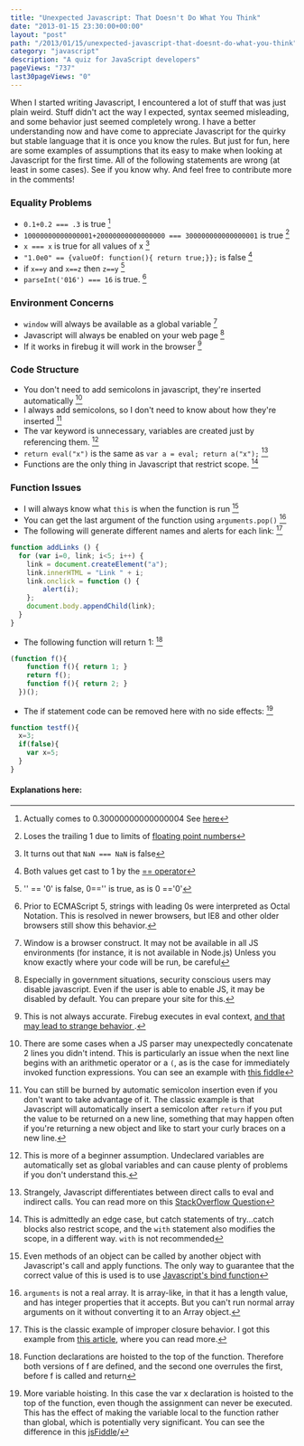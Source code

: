 ```yaml
---
title: "Unexpected Javascript: That Doesn't Do What You Think"
date: "2013-01-15 23:30:00+00:00"
layout: "post"
path: "/2013/01/15/unexpected-javascript-that-doesnt-do-what-you-think"
category: "javascript"
description: "A quiz for JavaScript developers"
pageViews: "737"
last30pageViews: "0"
---
```


When I started writing Javascript, I encountered a lot of stuff that was just plain weird.  Stuff didn't act the way I expected, syntax seemed misleading, and some behavior just seemed completely wrong.  I have a better understanding now and have come to appreciate Javascript for the quirky but stable language that it is once you know the rules.  But just for fun, here are some examples of assumptions that its easy to make when looking at Javascript for the first time.  All of the following statements are wrong (at least in some cases).  See if you know why.  And feel free to contribute more in the comments!


### Equality Problems

- `0.1+0.2 === .3` is true [^1]
- `10000000000000001+20000000000000000 === 300000000000000001` is true [^2]
- ` x === x ` is true for all values of x [^3]
- `"1.0e0" == {valueOf: function(){ return true;}};` is false [^4]
- if `x==y` and `x==z` then `z==y` [^5]
- `parseInt('016') === 16` is true. [^6]

### Environment Concerns

- `window` will always be available as a global variable [^7]
- Javascript will always be enabled on your web page [^8]
- If it works in firebug it will work in the browser [^9]

### Code Structure

- You don't need to add semicolons in javascript, they're inserted automatically [^10]
- I always add semicolons, so I don't need to know about how they're inserted [^11]
- The var keyword is unnecessary, variables are created just by referencing them. [^12]
- `return eval("x")` is the same as `var a = eval; return a("x");` [^13]
- Functions are the only thing in Javascript that restrict scope.  [^14]

### Function Issues

- I will always know what `this` is when the function is run [^15]
- You can get the last argument of the function using `arguments.pop()` [^16]
- The following will generate different names and alerts for each link: [^17]

```javascript
function addLinks () {
  for (var i=0, link; i<5; i++) {
    link = document.createElement("a");
    link.innerHTML = "Link " + i;
    link.onclick = function () {
        alert(i);
    };
    document.body.appendChild(link);
  }
}
```

-  The following function will return 1: [^18]

```javascript
(function f(){
    function f(){ return 1; }
    return f();
    function f(){ return 2; }
  })();
```

- The if statement code can be removed here with no side effects: [^19]

```javascript
function testf(){
  x=3;
  if(false){
    var x=5;
  }
}
```

#### Explanations here:



[^1]: Actually comes to 0.30000000000000004 See [here][floatingpoint]

[^2]: Loses the trailing 1 due to limits of [floating point numbers][floatingpoint]

[^3]: It turns out that `NaN === NaN` is false

[^4]: Both values get cast to 1 by the [== operator][eqeq]

[^5]: '' == '0' is false, 0=='' is true, as is 0 =='0'

[^6]: Prior to ECMAScript 5, strings with leading 0s were interpreted as Octal Notation.  This is resolved in newer browsers, but IE8 and other older browsers still show this behavior.

[^7]: Window is a browser construct.  It may not be available in all JS environments (for instance, it is not available in Node.js)  Unless you know exactly where your code will be run, be careful

[^8]: Especially in government situations, security conscious users may disable javascript.  Even if the user is able to enable JS, it may be disabled by default.  You can prepare your site for this.

[^9]: This is not always accurate.  Firebug executes in eval context, [and that may lead to strange behavior ][deletebreakdown].

[^10]: There are some cases when a JS parser may unexpectedly concatenate 2 lines you didn't intend.  This is particularly an issue when the next line begins with an arithmetic operator or a `(`, as is the case for immediately invoked function expressions.  You can see an example with [this fiddle][semicolonfiddle]

[^11]: You can still be burned by automatic semicolon insertion even if you don't want to take advantage of it.  The classic example is that Javascript will automatically insert a semicolon after `return` if you put the value to be returned on a new line, something that may happen often if you're returning a new object and like to start your curly braces on a new line.

[^12]: This is more of a beginner assumption.  Undeclared variables are automatically set as global variables and can cause plenty of problems if you don't understand this.

[^13]: Strangely, Javascript differentiates between direct calls to eval and indirect calls. You can read more on this [StackOverflow Question][SOeval]

[^14]: This is admittedly an edge case, but catch statements of try...catch blocks also restrict scope, and the `with` statement also modifies the scope, in a different way.  `with` is not recommended

[^15]: Even methods of an object can be called by another object with Javascript's call and apply functions.  The only way to guarantee that the correct value of this is used is to use [Javascript's bind function][bindmdn]

[^16]: `arguments` is not a real array.  It is array-like, in that it has a length value, and has integer properties that it accepts.  But you can't run normal array arguments on it without converting it to an Array object.

[^17]: This is the classic example of improper closure behavior.  I got this example from [this article][closures], where you can read more.

[^18]: Function declarations are hoisted to the top of the function.  Therefore both versions of f are defined, and the second one overrules the first, before f is called and return

[^19]: More variable hoisting.  In this case the var x declaration is hoisted to the top of the function, even though the assignment can never be executed.  This has the effect of making the variable local to the function rather than global, which is potentially very significant.  You can see the difference in this [jsFiddle][hoistingfiddle]/


[floatingpoint]: http://stackoverflow.com/questions/588004/is-javascripts-floating-point-math-broken
[eqeq]:http://stackoverflow.com/questions/359494/javascript-vs-does-it-matter-which-equal-operator-i-use
[closures]: http://robertnyman.com/2008/10/09/explaining-javascript-scope-and-closures/
[jsquiz]: http://perfectionkills.com/javascript-quiz/
[hoistingfiddle]: http://jsfiddle.net/H4bCx/
[deletebreakdown]: http://perfectionkills.com/understanding-delete/
[semicolonfiddle]: http://jsfiddle.net/2XSCk/
[SOeval]: http://stackoverflow.com/questions/9107240/1-evalthis-vs-evalthis-in-javascript
[bindmdn]:https://developer.mozilla.org/en-US/docs/JavaScript/Reference/Global_Objects/Function/bind
